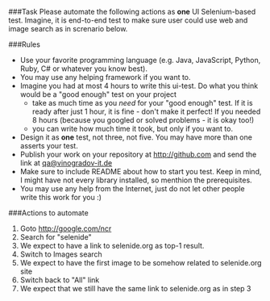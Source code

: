 ###Task
Please automate the following actions as **one** UI Selenium-based test.
Imagine, it is end-to-end test to make sure user could use web and image search as in screnario below.

###Rules

- Use your favorite programming language (e.g. Java, JavaScript, Python, Ruby, C# or whatever you know best).
- You may use any helping framework if you want to.
- Imagine you had at most 4 hours to write this ui-test. Do what you think would be a "good enough" test on your project
  - take as much time as you *need* for your "good enough" test. If it is ready after just 1 hour, it is fine - don't make it perfect! If you needed 8 hours (because you googled or solved problems - it is okay too!)
  - you can write how much time it took, but only if you want to.
- Design it as **one** test, not three, not five. You may have more than one asserts your test.
- Publish your work on your repository at http://github.com and send the link at qa@vinogradov-it.de
- Make sure to include README about how to start you test. Keep in mind, I might have not every library installed, so menthion the prerequisites.
- You may use any help from the Internet, just do not let other people write this work for you :)


###Actions to automate

1. Goto http://google.com/ncr
2. Search for "selenide"
3. We expect to have a link to selenide.org as top-1 result.
4. Switch to Images search
5. We expect to have the first image to be somehow related to selenide.org site
6. Switch back to "All" link
7. We expect that we still have the same link to selenide.org as in step 3
